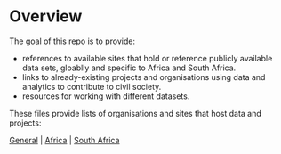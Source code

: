 # Overview

The goal of this repo is to provide:

* references to available sites that hold or reference publicly available data sets, gloablly and specific to Africa and South Africa.
* links to already-existing projects and organisations using data and analytics to contribute to civil society.
* resources for working with different datasets.

These files provide lists of organisations and sites that host data and projects:

[General](General.md) | [Africa](Africa.md) | [South Africa](SouthAfrica.md)




